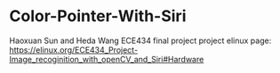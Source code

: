 # Color-Pointer-With-Siri
Haoxuan Sun and Heda Wang ECE434 final project
project elinux page: https://elinux.org/ECE434_Project-Image_recoginition_with_openCV_and_Siri#Hardware
